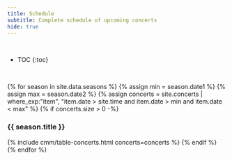 ```yaml
---
title: Schedule
subtitle: Complete schedule of upcoming concerts
hide: true
---
```


<br>

* TOC
{:toc}

<br/>

{% for season in site.data.seasons %}
{% assign min = season.date1 %}
{% assign max = season.date2 %}
{% assign concerts = site.concerts | where_exp:"item", "item.date > site.time
and item.date > min and item.date < max" %}
{% if concerts.size > 0 -%}
### {{ season.title }}
{% include cmm/table-concerts.html concerts=concerts %}
{% endif %}
{% endfor %}
